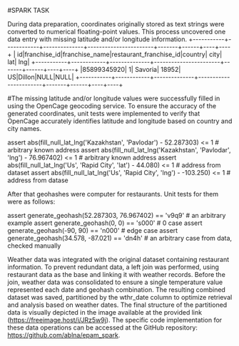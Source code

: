 #SPARK TASK



During data preparation, coordinates originally stored as text strings were converted to numerical floating-point values. This process uncovered one data entry with missing latitude and/or longitude information.
+-----------+------------+--------------+-----------------------+-------+------+----+----+
|         id|franchise_id|franchise_name|restaurant_franchise_id|country|  city| lat| lng|
+-----------+------------+--------------+-----------------------+-------+------+----+----+
|85899345920|           1|       Savoria|                  18952|     US|Dillon|NULL|NULL|
+-----------+------------+--------------+-----------------------+-------+------+----+----+

#The missing latitude and/or longitude values were successfully filled in using the OpenCage geocoding service. To ensure the accuracy of the generated coordinates, unit tests were implemented to verify that OpenCage accurately identifies latitude and longitude based on country and city names.

assert abs(fill_null_lat_lng('Kazakhstan', 'Pavlodar') - 52.287303) <= 1 # arbitrary known address
assert abs(fill_null_lat_lng('Kazakhstan', 'Pavlodar', 'lng') - 76.967402) <= 1  # arbitrary known address
assert abs(fill_null_lat_lng('Us', 'Rapid City', 'lat') - 44.080) <= 1  # address from dataset
assert abs(fill_null_lat_lng('Us', 'Rapid City', 'lng') - -103.250) <= 1  # address from datase

After that geohashes were computer for restaurants. Unit tests for them were as follows:

assert generate_geohash(52.287303, 76.967402) == 'v9q9' # an arbitrary example
assert generate_geohash(0, 0) == 's000' # 0 case
assert generate_geohash(-90, 90) == 'n000' # edge case
assert generate_geohash(34.578, -87.021) == 'dn4h' # an arbitrary case from data, checked manually


Weather data was integrated with the original dataset containing restaurant information. To prevent redundant data, a left join was performed, using restaurant data as the base and linking it with weather records. Before the join, weather data was consolidated to ensure a single temperature value represented each date and geohash combination. The resulting combined dataset was saved, partitioned by the wthr_date column to optimize retrieval and analysis based on weather dates. The final structure of the partitioned data is visually depicted in the image available at the provided link (https://freeimage.host/i/JRz5w9j). The specific code implementation for these data operations can be accessed at the GitHub repository: https://github.com/ablna/epam_spark.

